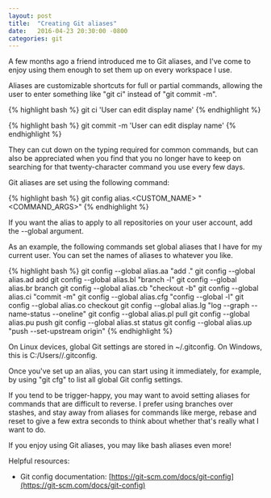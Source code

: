 ```yaml
---
layout: post
title:  "Creating Git aliases"
date:   2016-04-23 20:30:00 -0800
categories: git
---
```

A few months ago a friend introduced me to Git aliases, and I've come to enjoy using them enough to set them up on every workspace I use.

Aliases are customizable shortcuts for full or partial commands, allowing the user to enter something like "git ci" instead of "git commit -m".

{% highlight bash %}
git ci 'User can edit display name'
{% endhighlight %}

{% highlight bash %}
git commit -m 'User can edit display name'
{% endhighlight %}

They can cut down on the typing required for common commands, but can also be appreciated when you find that you no longer have to keep on searching for that twenty-character command you use every few days.

Git aliases are set using the following command:

{% highlight bash %}
git config alias.<CUSTOM_NAME> "<COMMAND> <COMMAND_ARGS>"
{% endhighlight %}

If you want the alias to apply to all repositories on your user account, add the --global argument.

As an example, the following commands set global aliases that I have for my current user.  You can set the names of aliases to whatever you like.

{% highlight bash %}
git config --global alias.aa "add ."
git config --global alias.ad add
git config --global alias.bl "branch -l"
git config --global alias.br branch
git config --global alias.cb "checkout -b"
git config --global alias.ci "commit -m"
git config --global alias.cfg "config --global -l"
git config --global alias.co checkout
git config --global alias.lg "log --graph --name-status --oneline"
git config --global alias.pl pull
git config --global alias.pu push
git config --global alias.st status
git config --global alias.up "push --set-upstream origin"
{% endhighlight %}

On Linux devices, global Git settings are stored in ~/.gitconfig.
On Windows, this is C:/Users/<USER>/.gitconfig.

Once you've set up an alias, you can start using it immediately, for example, by using "git cfg" to list all global Git config settings.

If you tend to be trigger-happy, you may want to avoid setting aliases for commands that are difficult to reverse.  I prefer using branches over stashes, and stay away from aliases for commands like merge, rebase and reset to give a few extra seconds to think about whether that's really what I want to do.

If you enjoy using Git aliases, you may like bash aliases even more!

Helpful resources:

* Git config documentation: [https://git-scm.com/docs/git-config](https://git-scm.com/docs/git-config)
